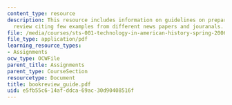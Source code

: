 ```yaml
---
content_type: resource
description: This resource includes information on guidelines on preparing a book
  review citing few examples from different news papers and jouranals.
file: /media/courses/sts-001-technology-in-american-history-spring-2006/e5fb55c614afddca69ac30d90408516f_bookreview_guide.pdf
file_type: application/pdf
learning_resource_types:
- Assignments
ocw_type: OCWFile
parent_title: Assignments
parent_type: CourseSection
resourcetype: Document
title: bookreview_guide.pdf
uid: e5fb55c6-14af-ddca-69ac-30d90408516f
---
```

